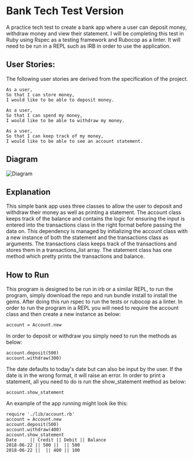 # **Bank Tech Test Version**


A practice tech test to create a bank app where a user can deposit money, withdraw money and view their statement. I will be completing this test in Ruby using Rspec as a testing framework and Rubocop as a linter. It will need to be run in a REPL such as IRB in order to use the application.

## **User Stories:**

The following user stories are derived from the specification of the project.

```
As a user,
So that I can store money,
I would like to be able to deposit money.
```
```
As a user,
So that I can spend my money,
I would like to be able to withdraw my money.
```
```
As a user,
So that I can keep track of my money,
I would like to be able to see an account statement.
```
## **Diagram**

![Diagram](https://github.com/anderscodes/bank_tech_test_version2/blob/master/Bank%20Diagram.jpg?raw=true)

## **Explanation**

This simple bank app uses three classes to allow the user to deposit and withdraw their money as well as printing a statement.
The account class keeps track of the balance and contains the logic for ensuring the input is entered into the transactions class in the right format before passing the data on. 
This dependency is managed by initializing the account class with a new instance of both the statement and the transactions class as arguments. 
The transactions class keeps track of the transactions and stores them in a transactions_list array. 
The statement class has one method which pretty prints the transactions and balance.

## **How to Run**

This program is designed to be run in irb or a similar REPL, to run the program, simply download the repo and run bundle install to install the gems. After doing this run rspec to run the tests or rubocop as a linter. In order to run the program in a REPL you will need to require the account class and then create a new instance as below:
 ```
account = Account.new
```
In order to deposit or withdraw you simply need to run the methods as below:
```
account.deposit(500)
account.withdraw(300)
```
The date defaults to today's date but can also be input by the user. If the date is in the wrong format, it will raise an error.
In order to print a statement, all you need to do is run the show_statement method as below:
```
account.show_statement
```
An example of the app running might look ike this:
```
require './lib/account.rb'
account = Account.new
account.deposit(500)
account.withdraw(400)
account.show_statement
Date     || Credit || Debit || Balance
2018-06-22 || 500 ||  || 500
2018-06-22 ||  || 400 || 100
```
